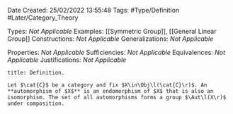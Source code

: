 <div class="topSpace"></div>

Date Created: 25/02/2022 13:55:48
Tags: #Type/Definition #Later/Category_Theory

Types: _Not Applicable_
Examples: [[Symmetric Group]], [[General Linear Group]]
Constructions: _Not Applicable_
Generalizations: _Not Applicable_

Properties: _Not Applicable_
Sufficiencies: _Not Applicable_
Equivalences: _Not Applicable_
Justifications: _Not Applicable_

``` ad-Definition
title: Definition.

Let $\cat{C}$ be a category and fix $X\in\Obj\l(\cat{C}\r)$. An **automorphism of $X$** is an endomorphism of $X$ that is also an isomorphism. The set of all automorphisms forms a group $\Aut\l(X\r)$ under composition.

```
